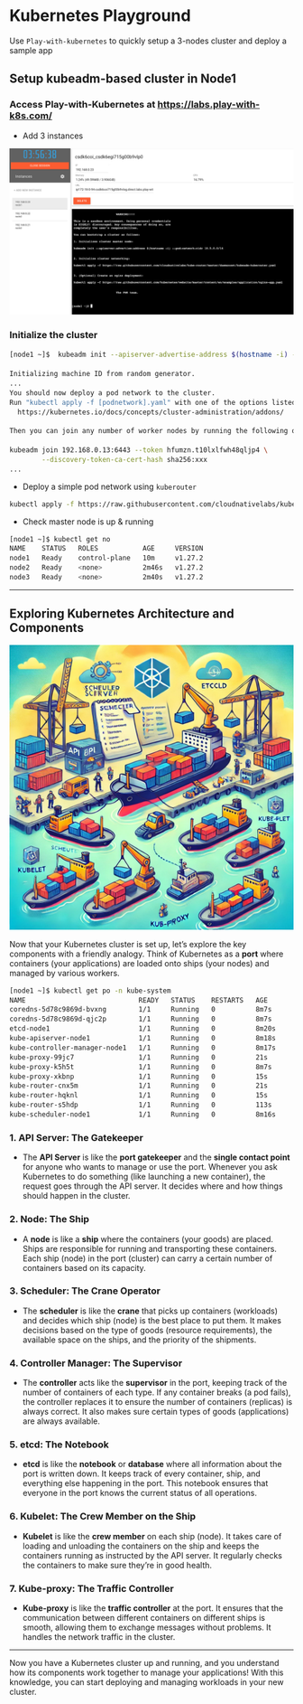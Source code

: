 # Kubernetes Playground

Use `Play-with-kubernetes` to quickly setup a 3-nodes cluster and deploy a sample app

## Setup kubeadm-based cluster in Node1
### Access Play-with-Kubernetes at https://labs.play-with-k8s.com/

- Add 3 instances

![alt text](image.png)



### Initialize the cluster

```sh
[node1 ~]$  kubeadm init --apiserver-advertise-address $(hostname -i) --pod-network-cidr 10.5.0.0/16

Initializing machine ID from random generator.
...
You should now deploy a pod network to the cluster.
Run "kubectl apply -f [podnetwork].yaml" with one of the options listed at:
  https://kubernetes.io/docs/concepts/cluster-administration/addons/

Then you can join any number of worker nodes by running the following on each as root:

kubeadm join 192.168.0.13:6443 --token hfumzn.t10lxlfwh48qljp4 \
        --discovery-token-ca-cert-hash sha256:xxx
...
```

- Deploy a simple pod network using `kuberouter`

```sh
kubectl apply -f https://raw.githubusercontent.com/cloudnativelabs/kube-router/master/daemonset/kubeadm-kuberouter.yaml
```

- Check master node is up & running

```sh
[node1 ~]$ kubectl get no
NAME    STATUS   ROLES           AGE     VERSION
node1   Ready    control-plane   10m     v1.27.2
node2   Ready    <none>          2m46s   v1.27.2
node3   Ready    <none>          2m40s   v1.27.2
```

---

## Exploring Kubernetes Architecture and Components

![alt text](image-1.png)

Now that your Kubernetes cluster is set up, let’s explore the key components with a friendly analogy. Think of Kubernetes as a **port** where containers (your applications) are loaded onto ships (your nodes) and managed by various workers.

```sh
[node1 ~]$ kubectl get po -n kube-system
NAME                            READY   STATUS    RESTARTS   AGE
coredns-5d78c9869d-bvxng        1/1     Running   0          8m7s
coredns-5d78c9869d-qjc2p        1/1     Running   0          8m7s
etcd-node1                      1/1     Running   0          8m20s
kube-apiserver-node1            1/1     Running   0          8m18s
kube-controller-manager-node1   1/1     Running   0          8m17s
kube-proxy-99jc7                1/1     Running   0          21s
kube-proxy-k5h5t                1/1     Running   0          8m7s
kube-proxy-xkbnp                1/1     Running   0          15s
kube-router-cnx5m               1/1     Running   0          21s
kube-router-hqknl               1/1     Running   0          15s
kube-router-s5hdp               1/1     Running   0          113s
kube-scheduler-node1            1/1     Running   0          8m16s
```

### 1. **API Server**: The Gatekeeper
- The **API Server** is like the **port gatekeeper** and the **single contact point** for anyone who wants to manage or use the port. Whenever you ask Kubernetes to do something (like launching a new container), the request goes through the API server. It decides where and how things should happen in the cluster.
  
### 2. **Node**: The Ship
- A **node** is like a **ship** where the containers (your goods) are placed. Ships are responsible for running and transporting these containers. Each ship (node) in the port (cluster) can carry a certain number of containers based on its capacity.

### 3. **Scheduler**: The Crane Operator
- The **scheduler** is like the **crane** that picks up containers (workloads) and decides which ship (node) is the best place to put them. It makes decisions based on the type of goods (resource requirements), the available space on the ships, and the priority of the shipments.

### 4. **Controller Manager**: The Supervisor
- The **controller** acts like the **supervisor** in the port, keeping track of the number of containers of each type. If any container breaks (a pod fails), the controller replaces it to ensure the number of containers (replicas) is always correct. It also makes sure certain types of goods (applications) are always available.

### 5. **etcd**: The Notebook
- **etcd** is like the **notebook** or **database** where all information about the port is written down. It keeps track of every container, ship, and everything else happening in the port. This notebook ensures that everyone in the port knows the current status of all operations.

### 6. **Kubelet**: The Crew Member on the Ship
- **Kubelet** is like the **crew member** on each ship (node). It takes care of loading and unloading the containers on the ship and keeps the containers running as instructed by the API server. It regularly checks the containers to make sure they’re in good health.

### 7. **Kube-proxy**: The Traffic Controller
- **Kube-proxy** is like the **traffic controller** at the port. It ensures that the communication between different containers on different ships is smooth, allowing them to exchange messages without problems. It handles the network traffic in the cluster.

---

Now you have a Kubernetes cluster up and running, and you understand how its components work together to manage your applications! With this knowledge, you can start deploying and managing workloads in your new cluster.
